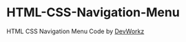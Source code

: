 HTML-CSS-Navigation-Menu
========================

HTML CSS Navigation Menu
Code by <a href="http://devworkz">DevWorkz</a>
